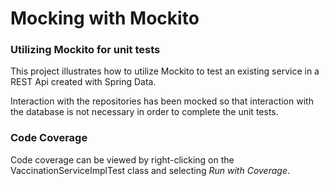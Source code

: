 # Mocking with Mockito

### Utilizing Mockito for unit tests

This project illustrates how to utilize Mockito to test an existing service in a REST Api created
with Spring Data.

Interaction with the repositories has been mocked so that interaction with the database is not
necessary in order to complete the unit tests.

### Code Coverage

Code coverage can be viewed by right-clicking on the VaccinationServiceImplTest class and
selecting _Run with Coverage_.